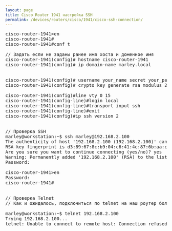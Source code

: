 ```yaml
---
layout: page
title: Cisco Router 1941 настройка SSH
permalink: /devices/routers/cisco/1941/cisco-ssh-connection/
---
```




<pre>
cisco-router-1941>en
cisco-router-1941#
cisco-router-1941#conf t

// Задать если не заданы ранее имя хоста и доменное имя
cisco-router-1941(config)# hostname cisco-router-1941
cisco-router-1941(config)# ip domain-name marley.local


cisco-router-1941(config)# username your_name secret your_pass
cisco-router-1941(config)# crypto key generate rsa modulus 2048

cisco-router-1941(config)#line vty 0 15
cisco-router-1941(config-line)#login local
cisco-router-1941(config-line)#transport input ssh
cisco-router-1941(config-line)#exit
cisco-router-1941(config)#ip ssh version 2


// Проверка SSH
marley@workstation:~$ ssh marley@192.168.2.100
The authenticity of host '192.168.2.100 (192.168.2.100)' can't be established.
RSA key fingerprint is d3:89:67:8c:b9:04:c6:41:4c:87:6b:aa:c1:7f:77:e1.
Are you sure you want to continue connecting (yes/no)? yes
Warning: Permanently added '192.168.2.100' (RSA) to the list of known hosts.
Password:

cisco-router-1941>en
Password:
cisco-router-1941#


// Проверка Telnet
// Как и ожидалось, подключиться по telnet на наш роутер больше нельзя

marley@workstation:~$ telnet 192.168.2.100
Trying 192.168.2.100...
telnet: Unable to connect to remote host: Connection refused
</pre>
